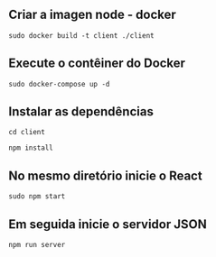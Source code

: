 ## Criar a imagen node - docker

```
sudo docker build -t client ./client 
```

## Execute o contêiner do Docker

```
sudo docker-compose up -d
```

## Instalar as dependências

```
cd client
```
```
npm install
```

## No mesmo diretório inicie o React

```
sudo npm start
```

## Em seguida inicie o servidor JSON

```
npm run server
```